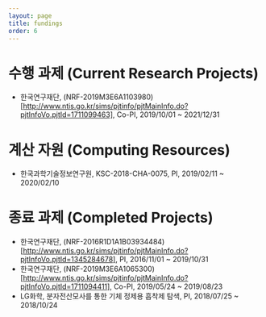 ```yaml
---
layout: page
title: fundings
order: 6
---
```

# 수행 과제 (Current Research Projects)
- 한국연구재단, (NRF-2019M3E6A1103980)[http://www.ntis.go.kr/sims/pjtinfo/pjtMainInfo.do?pjtInfoVo.pjtId=1711099463], Co-PI, 2019/10/01 ~ 2021/12/31

# 계산 자원 (Computing Resources)
- 한국과학기술정보연구원, KSC-2018-CHA-0075, PI, 2019/02/11 ~ 2020/02/10

# 종료 과제 (Completed Projects)
- 한국연구재단, (NRF-2016R1D1A1B03934484)[http://www.ntis.go.kr/sims/pjtinfo/pjtMainInfo.do?pjtInfoVo.pjtId=1345284678], PI, 2016/11/01 ~ 2019/10/31
- 한국연구재단, (NRF-2019M3E6A1065300)[http://www.ntis.go.kr/sims/pjtinfo/pjtMainInfo.do?pjtInfoVo.pjtId=1711094411], Co-PI, 2019/05/24 ~ 2019/08/23
- LG화학, 분자전산모사를 통한 기체 정제용 흡착제 탐색, PI, 2018/07/25 ~ 2018/10/24
